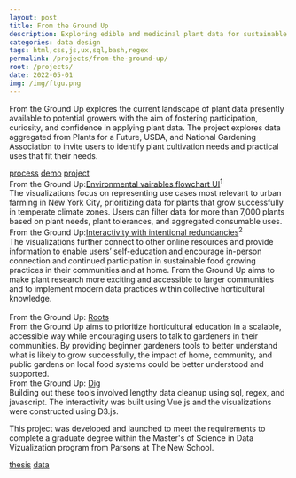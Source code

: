 ```yaml
---
layout: post
title: From the Ground Up
description: Exploring edible and medicinal plant data for sustainable systems
categories: data design
tags: html,css,js,ux,sql,bash,regex
permalink: /projects/from-the-ground-up/
root: /projects/
date: 2022-05-01
img: /img/ftgu.png
---
```


From the Ground Up explores the current landscape of plant data presently available to potential growers with the aim of fostering participation, curiosity, and confidence in applying plant data. The project explores data aggregated from Plants for a Future, USDA, and National Gardening Association to invite users to identify plant cultivation needs and practical uses that fit their needs. 

<div class="materials center">
	<a href="https://github.com/papermashea/major-studio-2" target="_blank" class="post-resource" id="sources">process</a>
	<a href="parsons.nyc" target="_blank" class="post-resource" id="demo">demo</a>
	<a href="https://usefulplants.tech/" target="_blank" class="post-resource" id="sources">project</a>
</div>
<div class="img_full">
	<img class="col three" src="{{ site.baseurl }}/img/ftgu/PlantFlow.png" alt="" title="interactivity in searching plant data"/>
</div>
<div class="col three caption">
	From the Ground Up:<a href="www.usefulplants.tech" target="_blank">Environmental vairables flowchart UI</a><sup>1</sup>
</div>
The visualizations focus on representing use cases most relevant to urban farming in New York City, prioritizing data for plants that grow successfully in temperate climate zones. Users can filter data for more than 7,000 plants based on plant needs, plant tolerances, and aggregated consumable uses. 

<div class="img_full">
	<img class="col three" src="{{ site.baseurl }}/img/ftgu/02.plantfilter.gif" alt="" title="interactivity in searching plant data"/>
</div>
<div class="col three caption">
	From the Ground Up:<a href="www.usefulplants.tech" target="_blank">Interactivity with intentional redundancies</a><sup>2</sup>
</div>
The visualizations further connect to other online resources and provide information to enable users’ self-education and encourage in-person connection and continued participation in sustainable food growing practices in their communities and at home. From the Ground Up aims to make plant research more exciting and accessible to larger communities and to implement modern data practices within collective horticultural knowledge.

<div class="img_row">
	<img class="col half" src="{{ site.baseurl }}/img/ftgu/PlantPack.png" alt="" title="plant properties packed circles visualization"/>
	<img class="col half" src="{{ site.baseurl }}/img/ftgu/03.plantpack.gif" alt="" title="plant pack interactive cards"/>
</div>
<div class="col three caption">
	From the Ground Up: <a href="www.usefulplants.tech" target="_blank">Roots</a>
</div>
From the Ground Up aims to prioritize horticultural education in a scalable, accessible way while encouraging users to talk to gardeners in their communities. By providing beginner gardeners tools to better understand what is likely to grow successfully, the impact of home, community, and public gardens on local food systems could be better understood and supported.

<div class="img_full">
	<img class="col three" src="{{ site.baseurl }}/img/ftgu/04.search.gif" alt="" title="interactivity in searching plant data"/>
</div>
<div class="col three caption">
	From the Ground Up: <a href="www.usefulplants.tech" target="_blank">Dig</a>
</div>
Building out these tools involved lengthy data cleanup using sql, regex, and javascript. The interactivity was built using Vue.js and the visualizations were constructed using D3.js.

This project was developed and launched to meet the requirements to complete a graduate degree within the Master's of Science in Data Vizualization program from Parsons at The New School. 
<div class="materials center">
	<a href="{{ site.baseurl }}/img/ftgu/Molloy_Thesis_FromTheGroundUp_MS2022.pdf" target="_blank" class="post-resource" id="demo">thesis</a>
	<a href="https://github.com/papermashea/thesis/tree/main/research" target="_blank" class="post-resource" id="sources">data</a>
</div>
